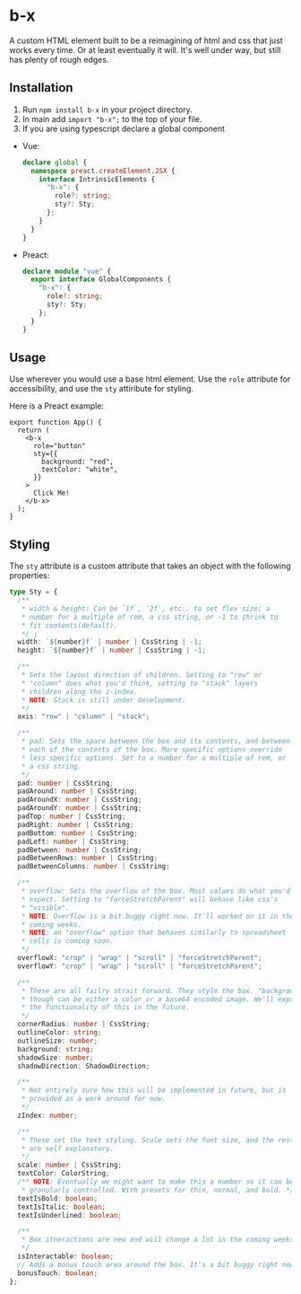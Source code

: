 # b-x

A custom HTML element built to be a reimagining of html and css that just works every time. Or at least eventually it will. It's well under way, but still has plenty of rough edges.

## Installation

1. Run `npm install b-x` in your project directory.
2. In main add `import "b-x";` to the top of your file.
3. If you are using typescript declare a global component
  - Vue:
    ```ts
    declare global {
      namespace preact.createElement.JSX {
        interface IntrinsicElements {
          "b-x": {
            role?: string;
            sty?: Sty;
          };
        }
      }
    }
    ```
  - Preact:
    ```ts
    declare module "vue" {
      export interface GlobalComponents {
        "b-x": {
          role?: string;
          sty?: Sty;
        };
      }
    }
    ```

## Usage

Use wherever you would use a base html element. Use the `role` attribute for accessibility, and use the `sty` attiribute for styling.

Here is a Preact example:

```tsx
export function App() {
  return (
    <b-x
      role="button"
      sty={{
        background: "red",
        textColor: "white",
      }}
    >
      Click Me!
    </b-x>
  );
}
```

## Styling

The `sty` attribute is a custom attribute that takes an object with the following properties:

```ts
type Sty = {
  /**
   * width & height: Can be `1f`, `2f`, etc.. to set flex size; a
   * number for a multiple of rem, a css string, or -1 to shrink to
   * fit contents(default).
   */ ;
  width: `${number}f` | number | CssString | -1;
  height: `${number}f` | number | CssString | -1;

  /**
   * Sets the layout direction of children. Setting to "row" or
   * "column" does what you'd think, setting to "stack" layers
   * children along the z-index.
   * NOTE: Stack is still under development.
   */
  axis: "row" | "column" | "stack";

  /**
   * pad: Sets the space between the box and its contents, and between
   * each of the contents of the box. More specific options override
   * less specific options. Set to a number for a multiple of rem, or
   * a css string.
   */
  pad: number | CssString;
  padAround: number | CssString;
  padAroundX: number | CssString;
  padAroundY: number | CssString;
  padTop: number | CssString;
  padRight: number | CssString;
  padBottom: number | CssString;
  padLeft: number | CssString;
  padBetween: number | CssString;
  padBetweenRows: number | CssString;
  padBetweenColumns: number | CssString;

  /**
   * overflow: Sets the overflow of the box. Most values do what you'd
   * expect. Setting to "forceStretchParent" will behave like css's
   * "visible".
   * NOTE: Overflow is a bit buggy right now. It'll worked on it in the
   * coming weeks.
   * NOTE: an "overflow" option that behaves similarly to spreadsheet
   * cells is coming soon.
   */
  overflowX: "crop" | "wrap" | "scroll" | "forceStretchParent";
  overflowY: "crop" | "wrap" | "scroll" | "forceStretchParent";

  /**
   * These are all failry strait forward. They style the box. "background"
   * though can be either a color or a base64 encoded image. We'll expand
   * the functionality of this in the future.
   */
  cornerRadius: number | CssString;
  outlineColor: string;
  outlineSize: number;
  background: string;
  shadowSize: number;
  shadowDirection: ShadowDirection;

  /**
   * Not entirely sure how this will be implemented in future, but is
   * provided as a work around for now.
   */
  zIndex: number;

  /**
   * These set the text styling. Scale sets the font size, and the rest
   * are self explanatory.
   */
  scale: number | CssString;
  textColor: ColorString;
  /** NOTE: Eventually we might want to make this a number so it can be
   * granularly controlled. With presets for thin, normal, and bold. */
  textIsBold: boolean;
  textIsItalic: boolean;
  textIsUnderlined: boolean;

  /**
   * Box itneractions are new and will change a lot in the coming weeks.
   */
  isInteractable: boolean;
  // Adds a bonus touch area around the box. It's a bit buggy right now.
  bonusTouch: boolean;
};
```

